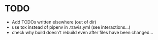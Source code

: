 # TODO

- Add TODOs written elsewhere (out of dir)
- use tox instead of pipenv in .travis.yml (see interactions...)
- check why build doesn't rebuild even after files have been changed...
